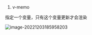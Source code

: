 1. v-memo

指定一个变量，只有这个变量更新才会渲染

![image-20221203185958203](https://finzulpic.oss-cn-hangzhou.aliyuncs.com/image-20221203185958203.png)
